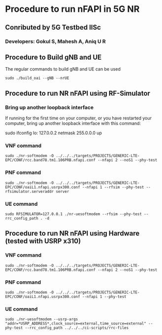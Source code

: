 # Procedure to run nFAPI in 5G NR

## Conributed by 5G Testbed IISc 

### Developers: Gokul S, Mahesh A, Aniq U R

## Procedure to Build gNB and UE

The regular commands to build gNB and UE can be used
```
sudo ./build_oai --gNB --nrUE

```
## Procedure to run NR nFAPI using RF-Simulator

### Bring up another loopback interface

If running for the first time on your computer, or you have restarted your computer, bring up another loopback interface with this command:  

sudo ifconfig lo: 127.0.0.2 netmask 255.0.0.0 up

### VNF command
```
sudo ./nr-softmodem -O ../../../targets/PROJECTS/GENERIC-LTE-EPC/CONF/rcc.band78.tm1.106PRB.nfapi.conf --nfapi 2 --noS1 --phy-test

```
### PNF command
```
sudo ./nr-softmodem -O ../../../targets/PROJECTS/GENERIC-LTE-EPC/CONF/oaiL1.nfapi.usrpx300.conf --nfapi 1 --rfsim --phy-test --rfsimulator.serveraddr server

```
### UE command
```
sudo RFSIMULATOR=127.0.0.1 ./nr-uesoftmodem --rfsim --phy-test --rrc_config_path . -d

```
## Procedure to run NR nFAPI using Hardware (tested with USRP x310)

### VNF command
```
sudo ./nr-softmodem -O ../../../targets/PROJECTS/GENERIC-LTE-EPC/CONF/rcc.band78.tm1.106PRB.nfapi.conf --nfapi 2 --noS1 --phy-test

```
### PNF command
```
sudo ./nr-softmodem -O ../../../targets/PROJECTS/GENERIC-LTE-EPC/CONF/oaiL1.nfapi.usrpx300.conf --nfapi 1 --phy-test

```
### UE command
```
sudo ./nr-uesoftmodem --usrp-args "addr=*USRP_ADDRESS*,clock_source=external,time_source=external" --phy-test --rrc_config_path ../../../ci-scripts/rrc-files

```

